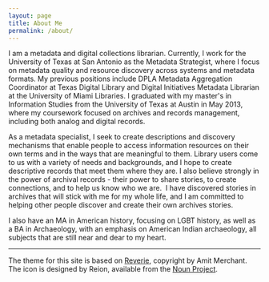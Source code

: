```yaml
---
layout: page
title: About Me
permalink: /about/
---
```


I am a metadata and digital collections librarian. Currently, I work for the University of Texas at San Antonio as the Metadata Strategist, where I focus on metadata quality and resource discovery across systems and metadata formats. My previous positions include DPLA Metadata Aggregation Coordinator at Texas Digital Library and Digital Initiatives Metadata Librarian at the University of Miami Libraries. I graduated with my master's in Information Studies from the University of Texas at Austin in May 2013, where my coursework focused on archives and records management, including both analog and digital records.

As a metadata specialist, I seek to create descriptions and discovery mechanisms that enable people to access information resources on their own terms and in the ways that are meaningful to them. Library users come to us with a variety of needs and backgrounds, and I hope to create descriptive records that meet them where they are. I also believe strongly in the power of archival records - their power to share stories, to create connections, and to help us know who we are.  I have discovered stories in archives that will stick with me for my whole life, and I am committed to helping other people discover and create their own archives stories.

I also have an MA in American history, focusing on LGBT history, as well as a BA in Archaeology, with an emphasis on American Indian archaeology, all subjects that are still near and dear to my heart.

***

The theme for this site is based on [Reverie](https://github.com/amitmerchant1990/reverie), copyright by Amit Merchant.  The icon is designed by Reion, available from the [Noun Project](https://thenounproject.com/icon/library-6492901/).
